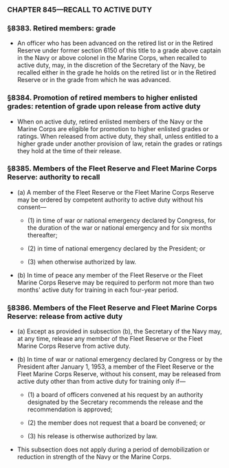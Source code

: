### **CHAPTER 845—RECALL TO ACTIVE DUTY**

### §8383. Retired members: grade
* An officer who has been advanced on the retired list or in the Retired Reserve under former section 6150 of this title to a grade above captain in the Navy or above colonel in the Marine Corps, when recalled to active duty, may, in the discretion of the Secretary of the Navy, be recalled either in the grade he holds on the retired list or in the Retired Reserve or in the grade from which he was advanced.

### §8384. Promotion of retired members to higher enlisted grades: retention of grade upon release from active duty
* When on active duty, retired enlisted members of the Navy or the Marine Corps are eligible for promotion to higher enlisted grades or ratings. When released from active duty, they shall, unless entitled to a higher grade under another provision of law, retain the grades or ratings they hold at the time of their release.

### §8385. Members of the Fleet Reserve and Fleet Marine Corps Reserve: authority to recall
* (a) A member of the Fleet Reserve or the Fleet Marine Corps Reserve may be ordered by competent authority to active duty without his consent—

  * (1) in time of war or national emergency declared by Congress, for the duration of the war or national emergency and for six months thereafter;

  * (2) in time of national emergency declared by the President; or

  * (3) when otherwise authorized by law.


* (b) In time of peace any member of the Fleet Reserve or the Fleet Marine Corps Reserve may be required to perform not more than two months' active duty for training in each four-year period.

### §8386. Members of the Fleet Reserve and Fleet Marine Corps Reserve: release from active duty
* (a) Except as provided in subsection (b), the Secretary of the Navy may, at any time, release any member of the Fleet Reserve or the Fleet Marine Corps Reserve from active duty.

* (b) In time of war or national emergency declared by Congress or by the President after January 1, 1953, a member of the Fleet Reserve or the Fleet Marine Corps Reserve, without his consent, may be released from active duty other than from active duty for training only if—

  * (1) a board of officers convened at his request by an authority designated by the Secretary recommends the release and the recommendation is approved;

  * (2) the member does not request that a board be convened; or

  * (3) his release is otherwise authorized by law.


* This subsection does not apply during a period of demobilization or reduction in strength of the Navy or the Marine Corps.
